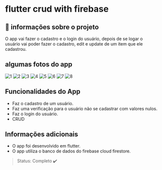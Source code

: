 # flutter crud with firebase

## 📝 informações sobre o projeto 
 O app vai fazer o cadastro e o login do usuário, depois de se logar o usuário vai poder fazer o cadastro, edit e update de um item que ele cadastrou.
 
  
## algumas fotos do app
  
  ![1](https://user-images.githubusercontent.com/80015739/205074380-659942e0-e4ba-4b04-a6dc-b3ca085ef30d.png)
  ![2](https://user-images.githubusercontent.com/80015739/205074445-2c782e57-78a8-4489-af53-52d0fde7a112.png)
  ![3](https://user-images.githubusercontent.com/80015739/205074477-e7c3981d-e673-4f98-a28d-bb381a2e6402.png)
  ![4](https://user-images.githubusercontent.com/80015739/205074519-6bd3c593-f56b-4ec7-af9d-4f8391b40f48.png)
  ![5](https://user-images.githubusercontent.com/80015739/205074547-6ad51468-325f-473e-8e7a-33f33d504c98.png)
  ![6](https://user-images.githubusercontent.com/80015739/205074587-b098bf38-d9f8-4e82-88b9-61f434e60e3c.png)
  ![7](https://user-images.githubusercontent.com/80015739/205074618-148aa627-639e-4d51-af4c-06fda3d578e3.png)
  ![8](https://user-images.githubusercontent.com/80015739/205074656-835e1ce9-3861-4758-a80d-383951d86706.png)



## Funcionalidades do App

 + Faz o cadastro de um usuário.
 + Faz uma verificação para o usuário não se cadastrar com valores nulos.
 + Faz o login do usuário.
 + CRUD
  
## Informações adicionais

 + O app foi desenvolvido em flutter.
 + O app utiliza o banco de dados do firebase cloud firestore.
  
> Status: Completo ✔️

